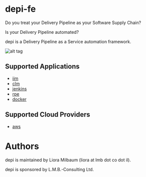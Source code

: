 # depi-fe

Do you treat your Delivery Pipeline as your Software Supply Chain?

Is your Delivery Pipeline automated?

depi is a Delivery Pipeline as a Service automation framework.

![alt tag](https://github.com/lioramilbaum/depi-fe/blob/master/images/depi.png)

## Supported Applications
* [iim](https://github.com/lioramilbaum/depi-fe/blob/master/apps/iim.md "Title")
* [clm](https://github.com/lioramilbaum/depi-fe/blob/master/apps/clm.md "Title")
* [jenkins](https://github.com/lioramilbaum/depi-fe/blob/master/apps/jenkins.md "Title")
* [rpe](https://github.com/lioramilbaum/depi-fe/blob/master/apps/rpe.md "Title")
* [docker](https://github.com/lioramilbaum/depi-fe/blob/master/apps/docker.md "Title")

## Supported Cloud Providers
* [aws](https://github.com/lioramilbaum/depi-fe/blob/master/cloud_providers/aws.md "Title")

# Authors

depi is maintained by Liora Milbaum (liora at lmb dot co dot il).

depi is sponsored by L.M.B.-Consulting Ltd.
